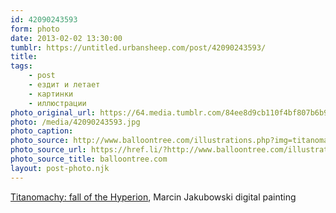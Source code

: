 ```yaml
---
id: 42090243593
form: photo
date: 2013-02-02 13:30:00
tumblr: https://untitled.urbansheep.com/post/42090243593/
title:
tags:
    - post
    - ездит и летает
    - картинки
    - иллюстрации
photo_original_url: https://64.media.tumblr.com/84ee8d9cb110f4bf807b6b922fd2ba92/tumblr_ky3joe4Ipf1qz4wzio1_r1_1280.jpg
photo: /media/42090243593.jpg
photo_caption: 
photo_source: http://www.balloontree.com/illustrations.php?img=titanomachy
photo_source_url: https://href.li/?http://www.balloontree.com/illustrations.php?img=titanomachy
photo_source_title: balloontree.com
layout: post-photo.njk
---
```


<p><a href="http://www.balloontree.com/illustrations.php?img=titanomachy">Titanomachy: fall of the Hyperion</a>, Marcin Jakubowski digital painting</p>
